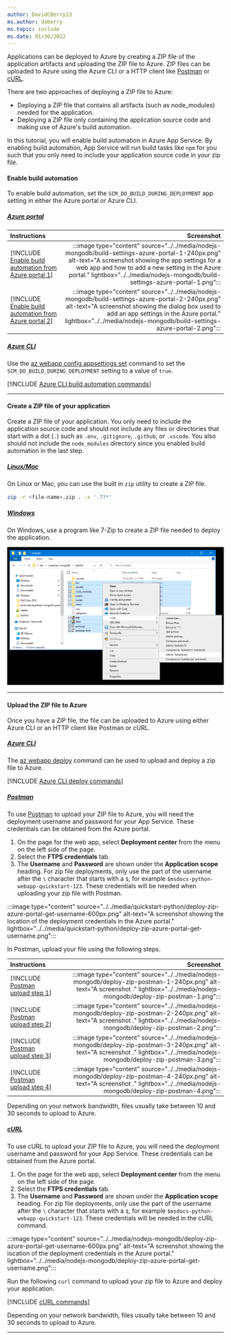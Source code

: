```yaml
---
author: DavidCBerry13
ms.author: daberry
ms.topic: include
ms.date: 01/30/2022
---
```

Applications can be deployed to Azure by creating a ZIP file of the application artifacts and uploading the ZIP file to Azure. ZIP files can be uploaded to Azure using the Azure CLI or a HTTP client like [Postman](https://www.postman.com/downloads/) or [cURL](https://curl.se/).

There are two approaches of deploying a ZIP file to Azure:

* Deploying a ZIP file that contains all artifacts (such as node_modules) needed for the application.
* Deploying a ZIP file only containing the application source code and making use of Azure's build automation.

In this tutorial, you will enable build automation in Azure App Service. By enabling build automation, App Service will run build tasks like `npm` for you such that you only need to include your application source code in your zip file.

#### Enable build automation

To enable build automation, set the `SCM_DO_BUILD_DURING_DEPLOYMENT` app setting in either the Azure portal or Azure CLI.

##### [Azure portal](#tab/deploy-instructions-azportal)

| Instructions    | Screenshot |
|:----------------|-----------:|
| [!INCLUDE [Enable build automation from Azure portal 1](<./build-settings-azure-portal-1.md>)] | :::image type="content" source="../../media/nodejs-mongodb/build-settings-azure-portal-1-240px.png" alt-text="A screenshot showing the app settings for a web app and how to add a new setting in the Azure portal." lightbox="../../media/nodejs-mongodb/build-settings-azure-portal-1.png"::: |
| [!INCLUDE [Enable build automation from Azure portal 2](<./build-settings-azure-portal-2.md>)] | :::image type="content" source="../../media/nodejs-mongodb/build-settings-azure-portal-2-240px.png" alt-text="A screenshot showing the dialog box used to add an app settings in the Azure portal." lightbox="../../media/nodejs-mongodb/build-settings-azure-portal-2.png"::: |

##### [Azure CLI](#tab/deploy-instructions-azcli)

Use the [az webapp config appsettings set](/cli/azure/webapp/config/appsettings#az-webapp-config-appsettings-set) command to set the `SCM_DO_BUILD_DURING_DEPLOYMENT` setting to a value of `true`.

[!INCLUDE [Azure CLI build automation commands](<./deploy-zip-build-settings.md>)]

---

#### Create a ZIP file of your application

Create a ZIP file of your application. You only need to include the application source code and should not include any files or directories that start with a dot (`.`) such as `.env`, `.gitignore`, `.github`, or `.vscode`. You also should not include the `node_modules` directory since you enabled build automation in the last step.

##### [Linux/Mac](#tab/deploy-zip-linux-mac)

On Linux or Mac, you can use the built in `zip` utility to create a ZIP file.

```bash
zip -r <file-name>.zip . -x '.??*'
```

##### [Windows](#tab/deploy-zip-windows)

On Windows, use a program like 7-Zip to create a ZIP file needed to deploy the application.

![A screenshot showing files being zipped into a ZIP file using 7-Zip.](../../media/nodejs-mongodb/deploy-zip-file-windows-1.png)

---

#### Upload the ZIP file to Azure

Once you have a ZIP file, the file can be uploaded to Azure using either Azure CLI or an HTTP client like Postman or cURL.

##### [Azure CLI](#tab/deploy-instructions--zip-azcli)

The [az webapp deploy](/cli/azure/webapp#az-webapp-deploy) command can be used to upload and deploy a zip file to Azure.

[!INCLUDE [Azure CLI deploy commands](<./deploy-zip-cli-commands.md>)]

##### [Postman](#tab/deploy-instructions--zip-postman)

To use [Postman](https://www.postman.com/downloads/) to upload your ZIP file to Azure, you will need the deployment username and password for your App Service. These credentials can be obtained from the Azure portal.

1. On the page for the web app, select **Deployment center** from the menu on the left side of the page.
1. Select the **FTPS credentials** tab.
1. The **Username** and **Password** are shown under the **Application scope** heading.  For zip file deployments, only use the part of the username after the `\` character that starts with a `$`, for example `$msdocs-python-webapp-quickstart-123`. These credentials will be needed when uploading your zip file with Postman.

:::image type="content" source="../../media/quickstart-python/deploy-zip-azure-portal-get-username-600px.png" alt-text="A screenshot showing the location of the deployment credentials in the Azure portal." lightbox="../../media/quickstart-python/deploy-zip-azure-portal-get-username.png":::

In Postman, upload your file using the following steps.

| Instructions    | Screenshot |
|:----------------|-----------:|
| [!INCLUDE [Postman upload step 1](<./deploy-zip-postman-1.md>)] | :::image type="content" source="../../media/nodejs-mongodb/deploy-zip-postman-1-240px.png" alt-text="A screenshot ." lightbox="../../media/nodejs-mongodb/deploy-zip-postman-1.png"::: |
| [!INCLUDE [Postman upload step 2](<./deploy-zip-postman-2.md>)] | :::image type="content" source="../../media/nodejs-mongodb/deploy-zip-postman-2-240px.png" alt-text="A screenshot ." lightbox="../../media/nodejs-mongodb/deploy-zip-postman-2.png"::: |
| [!INCLUDE [Postman upload step 3](<./deploy-zip-postman-3.md>)] | :::image type="content" source="../../media/nodejs-mongodb/deploy-zip-postman-3-240px.png" alt-text="A screenshot ." lightbox="../../media/nodejs-mongodb/deploy-zip-postman-3.png"::: |
| [!INCLUDE [Postman upload step 4](<./deploy-zip-postman-4.md>)] | :::image type="content" source="../../media/nodejs-mongodb/deploy-zip-postman-4-240px.png" alt-text="A screenshot ." lightbox="../../media/nodejs-mongodb/deploy-zip-postman-4.png"::: |

Depending on your network bandwidth, files usually take between 10 and 30 seconds to upload to Azure.

##### [cURL](#tab/deploy-instructions--zip-curl)

To use cURL to upload your ZIP file to Azure, you will need the deployment username and password for your App Service. These credentials can be obtained from the Azure portal.

1. On the page for the web app, select **Deployment center** from the menu on the left side of the page.
1. Select the **FTPS credentials** tab.
1. The **Username** and **Password** are shown under the **Application scope** heading.  For zip file deployments, only use the part of the username after the `\` character that starts with a `$`, for example `$msdocs-python-webapp-quickstart-123`. These credentials will be needed in the cURL command.

:::image type="content" source="../../media/nodejs-mongodb/deploy-zip-azure-portal-get-username-600px.png" alt-text="A screenshot showing the location of the deployment credentials in the Azure portal." lightbox="../../media/nodejs-mongodb/deploy-zip-azure-portal-get-username.png":::

Run the following `curl` command to upload your zip file to Azure and deploy your application.

[!INCLUDE [cURL commands](<./deploy-zip-curl-commands.md>)]

Depending on your network bandwidth, files usually take between 10 and 30 seconds to upload to Azure.

---
